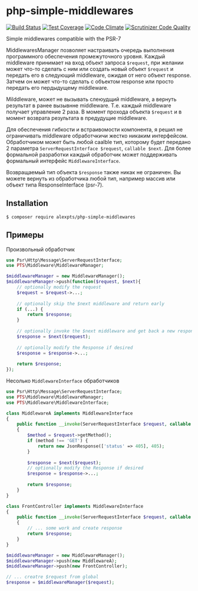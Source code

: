 # php-simple-middlewares

[![Build Status](https://travis-ci.org/alexpts/php-simple-middlewares.svg?branch=master)](https://travis-ci.org/alexpts/php-simple-middlewares)
[![Test Coverage](https://codeclimate.com/github/alexpts/php-simple-middlewares/badges/coverage.svg)](https://codeclimate.com/github/alexpts/php-simple-middlewares/coverage)
[![Code Climate](https://codeclimate.com/github/alexpts/php-simple-middlewares/badges/gpa.svg)](https://codeclimate.com/github/alexpts/php-simple-middlewares)
[![Scrutinizer Code Quality](https://scrutinizer-ci.com/g/alexpts/php-simple-middlewares/badges/quality-score.png?b=master)](https://scrutinizer-ci.com/g/alexpts/php-simple-middlewares/?branch=master)


Simple middlewares compatible with the PSR-7

MiddlewaresManager позволяет настраивать очередь выполнения программного обеспечения промежуточного уровня.
Каждый middleware принимает на вход объект запроса `$request`, при желании может что-то сделать с ним или создать новый объект `$request` и передать его в следующий middleware, ожидая от него объект response. Затчем он может что-то сделать с объектом response или просто передать его пердыдущему middleware.

Milddleware, может не вызывать слеюудщий middleware, а вернуть результат в ранее вызывнне middleware.
Т.е. каждый middleware получает управление 2 раза. В момент прохода объекта `$request` и в момент возврата результата в предудущие middleware.

Для обеспечения гибкости и встраивомости компонента, я решил не ограничивать middleware обработчкичи жестко никаким интерфейсом. Обработчиком может быть любой caalble тип, которому будет передано 2 параметра `ServerRequestInterface $request`, `callable $next`. Для более формальной разработки каждый обработчик может поддерживать формальный интерфейс `MiddlewareInterface`.

Возвращаемый тип объекта `$response` также никак не ограничен. Вы можете вернуть из обработчика любой тип, например массив или объект типа ResponseInterface (psr-7).

## Installation

```$ composer require alexpts/php-simple-middlewares```

## Примеры

Произвольный обработчик

```php
use Psr\Http\Message\ServerRequestInterface;
use PTS\Middleware\MiddlewareManager;

$middlewareManager = new MiddlewareManager();
$middlewareManager->push(function($request, $next){
	// optionally modify the request
    $request = $request->...;
	
	// optionally skip the $next middleware and return early
    if (...) {
        return $response;
    }
	
	// optionally invoke the $next middleware and get back a new response
    $response = $next($request);
	
	// optionally modify the Response if desired
    $response = $response->...;
	
    return $response;
});
```


Несолько `MiddlewareInterface` обработчиков

```php
use Psr\Http\Message\ServerRequestInterface;
use PTS\Middleware\MiddlewareManager;
use PTS\Middleware\MiddlewareInterface;

class MiddlewareA implements MiddlewareInterface
{
	public function __invoke(ServerRequestInterface $request, callable $next)
    {
		$method = $request->getMethod();
        if (method !== 'GET') {
			return new JsonResponse(['status' => 405], 405);
		}
		
		$response = $next($request);
		// optionally modify the Response if desired
    	$response = $response->...;
		
		return $response;
    }
}

class FrontController implements MiddlewareInterface
{
	public function __invoke(ServerRequestInterface $request, callable $next)
    {
		// ... some work and create response		
		return $response;
    }
}

$middlewareManager = new MiddlewareManager();
$middlewareManager->push(new MiddlewareA);
$middlewareManager->push(new FrontController);

// ... creatre $request from global
$response = $middlewareManager($request);
```